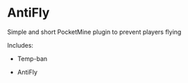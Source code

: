 AntiFly
=======

Simple and short PocketMine plugin to prevent players flying

Includes:

- Temp-ban

- AntiFly
